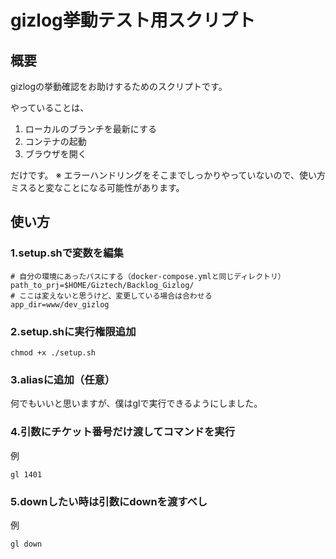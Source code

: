 # gizlog挙動テスト用スクリプト

## 概要

gizlogの挙動確認をお助けするためのスクリプトです。  

やっていることは、

1. ローカルのブランチを最新にする
2. コンテナの起動
3. ブラウザを開く

だけです。
※ エラーハンドリングをそこまでしっかりやっていないので、使い方ミスると変なことになる可能性があります。

## 使い方

### 1.setup.shで変数を編集

```shell
# 自分の環境にあったパスにする（docker-compose.ymlと同じディレクトリ）
path_to_prj=$HOME/Giztech/Backlog_Gizlog/
# ここは変えないと思うけど、変更している場合は合わせる
app_dir=www/dev_gizlog
```

### 2.setup.shに実行権限追加

```shell
chmod +x ./setup.sh
```

### 3.aliasに追加（任意）
何でもいいと思いますが、僕はglで実行できるようにしました。

### 4.引数にチケット番号だけ渡してコマンドを実行

例
```shell
gl 1401
```

### 5.downしたい時は引数にdownを渡すべし

例
```
gl down
```

